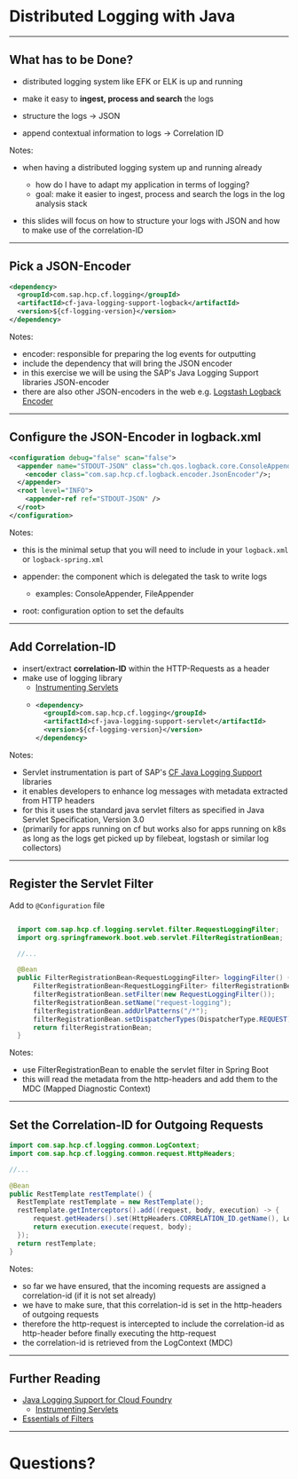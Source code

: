 # Distributed Logging with Java

---

## What has to be Done?

- distributed logging system like EFK or ELK is up and running
- make it easy to **ingest, process and search** the logs

- structure the logs -> JSON
- append contextual information to logs -> Correlation ID

Notes:
- when having a distributed logging system up and running already
  - how do I have to adapt my application in terms of logging?
  - goal: make it easier to ingest, process and search the logs in the log analysis stack

- this slides will focus on how to structure your logs with JSON and how to make use of the correlation-ID

---

## Pick a JSON-Encoder

```XML
<dependency>
  <groupId>com.sap.hcp.cf.logging</groupId>
  <artifactId>cf-java-logging-support-logback</artifactId>
  <version>${cf-logging-version}</version>
</dependency>
```

Notes:
- encoder: responsible for preparing the log events for outputting
- include the dependency that will bring the JSON encoder
- in this exercise we will be using the SAP's Java Logging Support libraries JSON-encoder
- there are also other JSON-encoders in the web e.g. [Logstash Logback Encoder](https://github.com/logstash/logstash-logback-encoder)

---

## Configure the JSON-Encoder in logback.xml

```XML
<configuration debug="false" scan="false">
  <appender name="STDOUT-JSON" class="ch.qos.logback.core.ConsoleAppender">
    <encoder class="com.sap.hcp.cf.logback.encoder.JsonEncoder"/>;
  </appender>
  <root level="INFO">
    <appender-ref ref="STDOUT-JSON" />
  </root>
</configuration>
```

Notes:
- this is the minimal setup that you will need to include in your `logback.xml` or `logback-spring.xml`

- appender: the component which is delegated the task to write logs
  - examples: ConsoleAppender, FileAppender
- root: configuration option to set the defaults

---

## Add Correlation-ID

- insert/extract **correlation-ID** within the HTTP-Requests as a header
- make use of logging library
  - [Instrumenting Servlets](https://github.com/SAP/cf-java-logging-support/wiki/Instrumenting-Servlets)
  - ```XML
    <dependency>
      <groupId>com.sap.hcp.cf.logging</groupId>
      <artifactId>cf-java-logging-support-servlet</artifactId>
      <version>${cf-logging-version}</version>
    </dependency>
    ```

Notes:
- Servlet instrumentation is part of SAP's [CF Java Logging Support](https://github.com/SAP/cf-java-logging-support) libraries
- it enables developers to enhance log messages with metadata extracted from HTTP headers
- for this it uses the standard java servlet filters as specified in Java Servlet Specification, Version 3.0
- (primarily for apps running on cf but works also for apps running on k8s as long as the logs get picked up by filebeat, logstash or similar log collectors)

---

## Register the Servlet Filter

Add to `@Configuration` file
```JAVA

  import com.sap.hcp.cf.logging.servlet.filter.RequestLoggingFilter;
  import org.springframework.boot.web.servlet.FilterRegistrationBean;

  //...

  @Bean
  public FilterRegistrationBean<RequestLoggingFilter> loggingFilter() {
      FilterRegistrationBean<RequestLoggingFilter> filterRegistrationBean = new FilterRegistrationBean<>();
      filterRegistrationBean.setFilter(new RequestLoggingFilter());
      filterRegistrationBean.setName("request-logging");
      filterRegistrationBean.addUrlPatterns("/*");
      filterRegistrationBean.setDispatcherTypes(DispatcherType.REQUEST);
      return filterRegistrationBean;
  }

```

Notes:
- use FilterRegistrationBean to enable the servlet filter in Spring Boot
- this will read the metadata from the http-headers and add them to the MDC (Mapped Diagnostic Context)

---

## Set the Correlation-ID for Outgoing Requests

```Java
import com.sap.hcp.cf.logging.common.LogContext;
import com.sap.hcp.cf.logging.common.request.HttpHeaders;

//...

@Bean
public RestTemplate restTemplate() {
  RestTemplate restTemplate = new RestTemplate();
  restTemplate.getInterceptors().add((request, body, execution) -> {
      request.getHeaders().set(HttpHeaders.CORRELATION_ID.getName(), LogContext.getCorrelationId());
      return execution.execute(request, body);
  });
  return restTemplate;
}
```

Notes:
- so far we have ensured, that the incoming requests are assigned a correlation-id (if it is not set already)
- we have to make sure, that this correlation-id is set in the http-headers of outgoing requests
- therefore the http-request is intercepted to include the correlation-id as http-header before finally executing the http-request
- the correlation-id is retrieved from the LogContext (MDC)

---

## Further Reading

- [Java Logging Support for Cloud Foundry](https://github.com/SAP/cf-java-logging-support)
  - [Instrumenting Servlets](https://github.com/SAP/cf-java-logging-support/wiki/Instrumenting-Servlets)
- [Essentials of Filters](https://www.oracle.com/java/technologies/filters.html)

---


# Questions?
